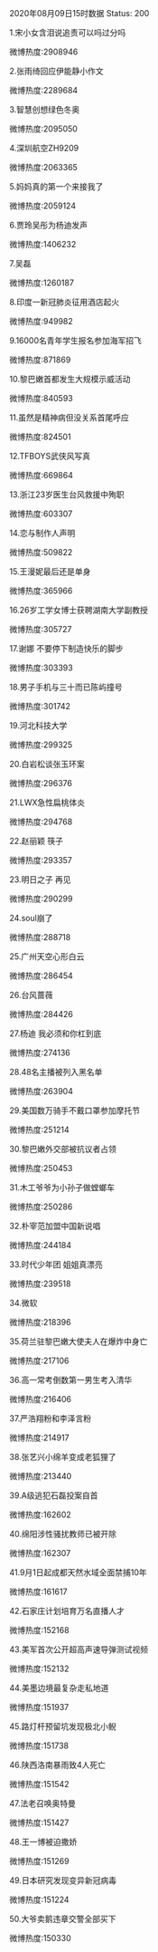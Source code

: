 2020年08月09日15时数据
Status: 200

1.宋小女含泪说追责可以吗过分吗

微博热度:2908946

2.张雨绮回应伊能静小作文

微博热度:2289684

3.智慧创想绿色冬奥

微博热度:2095050

4.深圳航空ZH9209

微博热度:2063365

5.妈妈真的第一个来接我了

微博热度:2059124

6.贾玲吴彤为杨迪发声

微博热度:1406232

7.吴磊

微博热度:1260187

8.印度一新冠肺炎征用酒店起火

微博热度:949982

9.16000名青年学生报名参加海军招飞

微博热度:871869

10.黎巴嫩首都发生大规模示威活动

微博热度:840593

11.虽然是精神病但没关系首尾呼应

微博热度:824501

12.TFBOYS武侠风写真

微博热度:669864

13.浙江23岁医生台风救援中殉职

微博热度:603307

14.恋与制作人声明

微博热度:509822

15.王漫妮最后还是单身

微博热度:365966

16.26岁工学女博士获聘湖南大学副教授

微博热度:305727

17.谢娜 不要停下制造快乐的脚步

微博热度:303393

18.男子手机与三十而已陈屿撞号

微博热度:301742

19.河北科技大学

微博热度:299325

20.白岩松谈张玉环案

微博热度:296376

21.LWX急性扁桃体炎

微博热度:294768

22.赵丽颖 筷子

微博热度:293357

23.明日之子 再见

微博热度:290299

24.soul崩了

微博热度:288718

25.广州天空心形白云

微博热度:286454

26.台风蔷薇

微博热度:284426

27.杨迪 我必须和你杠到底

微博热度:274136

28.48名主播被列入黑名单

微博热度:263904

29.美国数万骑手不戴口罩参加摩托节

微博热度:251214

30.黎巴嫩外交部被抗议者占领

微博热度:250453

31.木工爷爷为小孙子做螳螂车

微博热度:250286

32.朴宰范加盟中国新说唱

微博热度:244184

33.时代少年团 姐姐真漂亮

微博热度:239518

34.微软

微博热度:218396

35.荷兰驻黎巴嫩大使夫人在爆炸中身亡

微博热度:217106

36.高一常考倒数第一男生考入清华

微博热度:216406

37.严浩翔粉和李泽言粉

微博热度:214917

38.张艺兴小绵羊变成老狐狸了

微博热度:213440

39.A级逃犯石磊投案自首

微博热度:162602

40.绵阳涉性骚扰教师已被开除

微博热度:162307

41.9月1日起成都天然水域全面禁捕10年

微博热度:161617

42.石家庄计划培育万名直播人才

微博热度:152168

43.美军首次公开超高声速导弹测试视频

微博热度:152132

44.美墨边境最复杂走私地道

微博热度:151937

45.路灯杆预留坑发现极北小鲵

微博热度:151738

46.陕西洛南暴雨致4人死亡

微博热度:151542

47.法老召唤奥特曼

微博热度:151427

48.王一博被迫撒娇

微博热度:151269

49.日本研究发现变异新冠病毒

微博热度:151224

50.大爷卖鹅违章交警全部买下

微博热度:150330

